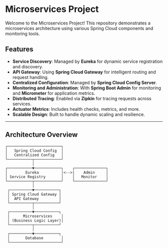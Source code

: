 # Microservices Project

Welcome to the Microservices Project! This repository demonstrates a microservices architecture using various Spring Cloud components and monitoring tools.

## Features

- **Service Discovery**: Managed by **Eureka** for dynamic service registration and discovery.
- **API Gateway**: Using **Spring Cloud Gateway** for intelligent routing and request handling.
- **Centralized Configuration**: Managed by **Spring Cloud Config Server**.
- **Monitoring and Administration**: With **Spring Boot Admin** for monitoring and **Micrometer** for application metrics.
- **Distributed Tracing**: Enabled via **Zipkin** for tracing requests across services.
- **Actuator Metrics**: Includes health checks, metrics, and more.
- **Scalable Design**: Built to handle dynamic scaling and resilience.

---

## Architecture Overview

```plaintext
┌────────────────────────┐
│   Spring Cloud Config  │
│   Centralized Config   │
└───────────┬────────────┘
            │
┌───────────▼────────────┐    ┌──────────────┐
│        Eureka          │<-->|    Admin     │
│ Service Registry       │    │   Monitor    │
└───────────┬────────────┘    └──────────────┘
            │
 ┌──────────▼───────────┐
 │ Spring Cloud Gateway │
 │  API Gateway         │
 └──────────┬───────────┘
            │
 ┌──────────▼───────────┐
 │      Microservices    │
 │ (Business Logic Layer)│
 └──────────┬───────────┘
            │
 ┌──────────▼───────────┐
 │       Database        │
 └───────────────────────┘
